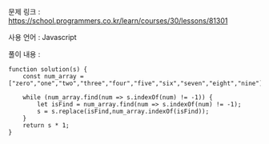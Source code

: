 문제 링크 : https://school.programmers.co.kr/learn/courses/30/lessons/81301

사용 언어 : Javascript

풀이 내용 :

```
function solution(s) {
    const num_array = ["zero","one","two","three","four","five","six","seven","eight","nine"];
    
    while (num_array.find(num => s.indexOf(num) != -1)) {
        let isFind = num_array.find(num => s.indexOf(num) != -1);
        s = s.replace(isFind,num_array.indexOf(isFind));
    }
    return s * 1;
}
```